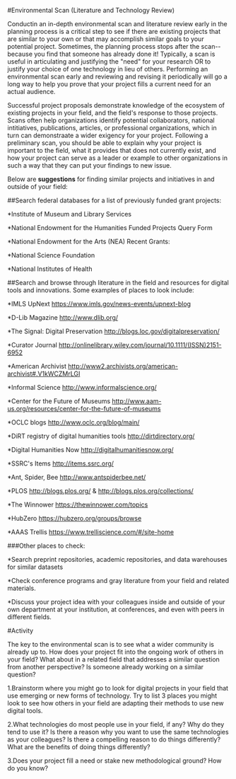 #Environmental Scan (Literature and Technology Review)

Conductin an in-depth environmental scan and literature review early in the planning process is a critical step to see if there are existing projects that are similar to your own or that may accomplish similar goals to your potential project. Sometimes, the planning process stops after the scan--because you find that someone has already done it! Typically, a scan is useful in articulating and justifying the "need" for your research OR to justify your choice of one technology in lieu of others. Performing an environmental scan early and reviewing and revising it periodically will go a long way to help you prove that your project fills a current need for an actual audience. 

Successful project proposals demonstrate knowledge of the ecosystem of existing projects in your field, and the field's response to those projects. Scans often help organizations identify potential collaborators, national intitiatives, publications, articles, or professional organizations, which in turn can demonstraate a wider exigency for your project. Following a preliminary scan, you should be able to explain why your project is important to the field, what it provides that does not currently exist, and how your project can serve as a leader or example to other organizations in such a way that they can put your findings to new issue. 


Below are **suggestions** for finding similar projects and initiatives in and outside of your field: 

##Search federal databases for a list of previously funded grant projects: 

*Institute of Museum and Library Services

*National Endowment for the Humanities Funded Projects Query Form

*National Endowment for the Arts (NEA) Recent Grants: 

*National Science Foundation

*National Institutes of Health

##Search and browse through literature in the field and resources for digital tools and innovations. Some examples of places to look include: 

*IMLS UpNext https://www.imls.gov/news-events/upnext-blog

*D-Lib Magazine http://www.dlib.org/

*The Signal: Digital Preservation http://blogs.loc.gov/digitalpreservation/

*Curator Journal http://onlinelibrary.wiley.com/journal/10.1111/(ISSN)2151-6952

*American Archivist http://www2.archivists.org/american-archivist#.V1kWCZMrLGI

*Informal Science http://www.informalscience.org/

*Center for the Future of Museums http://www.aam-us.org/resources/center-for-the-future-of-museums

*OCLC blogs http://www.oclc.org/blog/main/

*DiRT registry of digital humanities tools http://dirtdirectory.org/

*Digital Humanities Now http://digitalhumanitiesnow.org/

*SSRC's Items http://items.ssrc.org/

*Ant, Spider, Bee http://www.antspiderbee.net/

*PLOS http://blogs.plos.org/ & http://blogs.plos.org/collections/

*The Winnower https://thewinnower.com/topics

*HubZero https://hubzero.org/groups/browse

*AAAS Trellis https://www.trelliscience.com/#/site-home

###Other places to check: 

*Search preprint repositories, academic repositories, and data warehouses for similar datasets

*Check conference programs and gray literature from your field and related materials. 

*Discuss your project idea with your colleagues inside and outside of your own department at your institution, at conferences, and even with peers in different fields. 

#Activity

The key to the environmental scan is to see what a wider community is already up to. How does your project fit into the ongoing work of others in your field? What about in a related field that addresses a similar question from another perspective? Is someone already working on a similar question? 

1.Brainstorm where you might go to look for digital projects in your field that use emerging or new forms of technology. Try to list 3 places you might look to see how others in your field are adapting their methods to use new digital tools. 









2.What technologies do most people use in your field, if any? Why do they tend to use it? Is there a reason why you want to use the same technologies as your colleagues? Is there a compelling reason to do things differently? What are the benefits of doing things differently? 







3.Does your project fill a need or stake new methodological ground? How do you know? 







